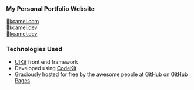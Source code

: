 ### My Personal Portfolio Website
:camel:[kcamel.com](https://kcamel.com)  
:camel:[kcamel.dev](https://kcamel.dev)  
:camel:[kcamel.dev](https://kcamel.io) 


### Technologies Used
- [UIKit](https://getuikit.com/) front end framework
- Developed using [CodeKit](https://codekitapp.com/)
- Graciously hosted for free by the awesome people at [GitHub](https://github.com) on [GitHub Pages](https://pages.github.com/)
